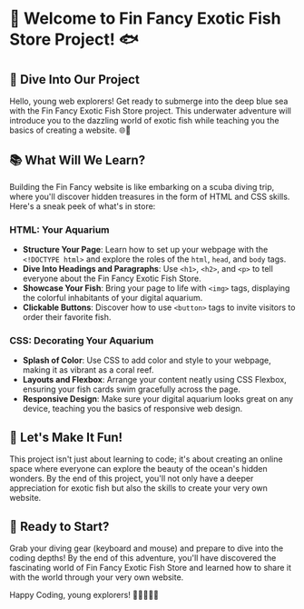 # 🐠 Welcome to Fin Fancy Exotic Fish Store Project! 🐟

## 🌊 Dive Into Our Project

Hello, young web explorers! Get ready to submerge into the deep blue sea with the Fin Fancy Exotic Fish Store project. This underwater adventure will introduce you to the dazzling world of exotic fish while teaching you the basics of creating a website. 🌐🐡

## 📚 What Will We Learn?

Building the Fin Fancy website is like embarking on a scuba diving trip, where you'll discover hidden treasures in the form of HTML and CSS skills. Here's a sneak peek of what's in store:

### HTML: Your Aquarium

- **Structure Your Page**: Learn how to set up your webpage with the `<!DOCTYPE html>` and explore the roles of the `html`, `head`, and `body` tags.
- **Dive Into Headings and Paragraphs**: Use `<h1>`, `<h2>`, and `<p>` to tell everyone about the Fin Fancy Exotic Fish Store.
- **Showcase Your Fish**: Bring your page to life with `<img>` tags, displaying the colorful inhabitants of your digital aquarium.
- **Clickable Buttons**: Discover how to use `<button>` tags to invite visitors to order their favorite fish.

### CSS: Decorating Your Aquarium

- **Splash of Color**: Use CSS to add color and style to your webpage, making it as vibrant as a coral reef.
- **Layouts and Flexbox**: Arrange your content neatly using CSS Flexbox, ensuring your fish cards swim gracefully across the page.
- **Responsive Design**: Make sure your digital aquarium looks great on any device, teaching you the basics of responsive web design.

## 🎨 Let's Make It Fun!

This project isn't just about learning to code; it's about creating an online space where everyone can explore the beauty of the ocean's hidden wonders. By the end of this project, you'll not only have a deeper appreciation for exotic fish but also the skills to create your very own website.

## 🚀 Ready to Start?

Grab your diving gear (keyboard and mouse) and prepare to dive into the coding depths! By the end of this adventure, you'll have discovered the fascinating world of Fin Fancy Exotic Fish Store and learned how to share it with the world through your very own website.

Happy Coding, young explorers! 🚀👩‍💻👨‍💻
